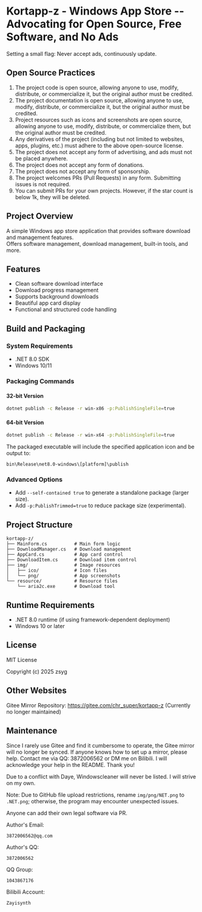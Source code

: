 # Kortapp-z - Windows App Store -- Advocating for Open Source, Free Software, and No Ads

Setting a small flag: Never accept ads, continuously update.

## Open Source Practices

1. The project code is open source, allowing anyone to use, modify, distribute, or commercialize it, but the original author must be credited.  
2. The project documentation is open source, allowing anyone to use, modify, distribute, or commercialize it, but the original author must be credited.  
3. Project resources such as icons and screenshots are open source, allowing anyone to use, modify, distribute, or commercialize them, but the original author must be credited.  
4. Any derivatives of the project (including but not limited to websites, apps, plugins, etc.) must adhere to the above open-source license.  
5. The project does not accept any form of advertising, and ads must not be placed anywhere.  
6. The project does not accept any form of donations.  
7. The project does not accept any form of sponsorship.  
8. The project welcomes PRs (Pull Requests) in any form. Submitting issues is not required.  
9. You can submit PRs for your own projects. However, if the star count is below 1k, they will be deleted.  

## Project Overview

A simple Windows app store application that provides software download and management features.  
Offers software management, download management, built-in tools, and more.  

## Features

- Clean software download interface  
- Download progress management  
- Supports background downloads  
- Beautiful app card display  
- Functional and structured code handling  

## Build and Packaging

### System Requirements  
- .NET 8.0 SDK  
- Windows 10/11  

### Packaging Commands  

#### 32-bit Version  
```bash  
dotnet publish -c Release -r win-x86 -p:PublishSingleFile=true  
```  

#### 64-bit Version  
```bash  
dotnet publish -c Release -r win-x64 -p:PublishSingleFile=true  
```  

The packaged executable will include the specified application icon and be output to:  
```
bin\Release\net8.0-windows\[platform]\publish  
```

### Advanced Options  
- Add `--self-contained true` to generate a standalone package (larger size).  
- Add `-p:PublishTrimmed=true` to reduce package size (experimental).  

## Project Structure  

```
kortapp-z/  
├── MainForm.cs          # Main form logic  
├── DownloadManager.cs   # Download management  
├── AppCard.cs           # App card control  
├── DownloadItem.cs      # Download item control  
├── img/                 # Image resources  
│   ├── ico/             # Icon files  
│   └── png/             # App screenshots  
└── resource/            # Resource files  
    └── aria2c.exe       # Download tool  
```  

## Runtime Requirements  

- .NET 8.0 runtime (if using framework-dependent deployment)  
- Windows 10 or later  

## License  

MIT License  

Copyright (c) 2025 zsyg  

## Other Websites  

Gitee Mirror Repository: https://gitee.com/chr_super/kortapp-z (Currently no longer maintained)  

## Maintenance  

Since I rarely use Gitee and find it cumbersome to operate, the Gitee mirror will no longer be synced. If anyone knows how to set up a mirror, please help. Contact me via QQ: 3872006562 or DM me on Bilibili. I will acknowledge your help in the README. Thank you!  

Due to a conflict with Daye, Windowscleaner will never be listed. I will strive on my own.  

Note: Due to GitHub file upload restrictions, rename `img/png/NET.png` to `.NET.png`; otherwise, the program may encounter unexpected issues.  

Anyone can add their own legal software via PR.  

Author's Email:  
```
3872006562@qq.com  
```  

Author's QQ:  
```
3872006562  
```  

QQ Group:  
```
1043867176  
```  

Bilibili Account:  
```
Zayisynth  
```